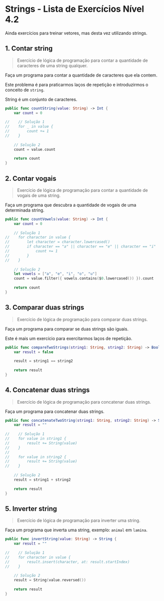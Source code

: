 #  Strings - Lista de Exercícios Nível 4.2

Ainda exercícios para treinar vetores, mas desta vez utilizando strings.

## 1. Contar string 

> Exercício de lógica de programação para contar a quantidade de caracteres de uma string qualquer.

Faça um programa para contar a quantidade de caracteres que ela contem.

Este problema é para praticarmos laços de repetição e introduzirmos o conceito de `string`.

String é um conjunto de caracteres.

```swift
public func countString(value: String) -> Int {
    var count = 0
    
//    // Solução 1
//    for _ in value {
//        count += 1
//    }
    
    // Solução 2
    count = value.count
    
    return count
}
```

## 2. Contar vogais 

> Exercício de lógica de programação para contar a quantidade de vogais de uma string.

Faça um programa que descubra a quantidade de vogais de uma determinada string.

```swift
public func countVowels(value: String) -> Int {
    var count = 0
    
    // Solução 1
//    for character in value {
//        let character = character.lowercased()
//        if character == "a" || character == "e" || character == "i" || character == "o" || character == "u" {
//            count += 1
//        }
//    }
    
    // Solução 2
    let vowels = ["a", "e", "i", "o", "u"]
    count = value.filter({ vowels.contains($0.lowercased()) }).count
    
    return count
}
```

## 3. Comparar duas strings 

> Exercício de lógica de programação para comparar duas strings.

Faça um programa para comparar se duas strings são iguais.

Este é mais um exercício para exercitarmos laços de repetição.

```swift
public func compareTwoStrings(string1: String, string2: String) -> Bool {
    var result = false
    
    result = string1 == string2
    
    return result
}
```

## 4. Concatenar duas strings 

> Exercício de lógica de programação para concatenar duas strings.

Faça um programa para concatenar duas strings.

```swift
public func concatenateTwoString(string1: String, string2: String) -> String {
    var result = ""
    
//    // Solução 1
//    for value in string1 {
//        result += String(value)
//    }
//
//    for value in string2 {
//        result += String(value)
//    }
    
    // Solução 2
    result = string1 + string2
    
    return result
}
```

## 5. Inverter string 

> Exercício de lógica de programação para inverter uma string.

Faça um programa que inverta uma string, exemplo: `animal` em `lamina`.

```swift
public func invertString(value: String) -> String {
    var result = ""
    
//    // Solução 1
//    for character in value {
//        result.insert(character, at: result.startIndex)
//    }
    
    // Solução 2
    result = String(value.reversed())
    
    return result
}
```
